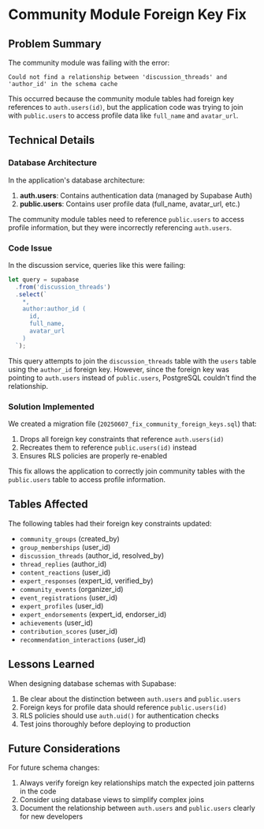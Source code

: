 # Community Module Foreign Key Fix

## Problem Summary

The community module was failing with the error:

```
Could not find a relationship between 'discussion_threads' and 'author_id' in the schema cache
```

This occurred because the community module tables had foreign key references to `auth.users(id)`, but the application code was trying to join with `public.users` to access profile data like `full_name` and `avatar_url`.

## Technical Details

### Database Architecture

In the application's database architecture:

1. **auth.users**: Contains authentication data (managed by Supabase Auth)
2. **public.users**: Contains user profile data (full_name, avatar_url, etc.)

The community module tables need to reference `public.users` to access profile information, but they were incorrectly referencing `auth.users`.

### Code Issue

In the discussion service, queries like this were failing:

```javascript
let query = supabase
  .from('discussion_threads')
  .select(`
    *,
    author:author_id (
      id,
      full_name,
      avatar_url
    )
  `);
```

This query attempts to join the `discussion_threads` table with the `users` table using the `author_id` foreign key. However, since the foreign key was pointing to `auth.users` instead of `public.users`, PostgreSQL couldn't find the relationship.

### Solution Implemented

We created a migration file (`20250607_fix_community_foreign_keys.sql`) that:

1. Drops all foreign key constraints that reference `auth.users(id)`
2. Recreates them to reference `public.users(id)` instead
3. Ensures RLS policies are properly re-enabled

This fix allows the application to correctly join community tables with the `public.users` table to access profile information.

## Tables Affected

The following tables had their foreign key constraints updated:

- `community_groups` (created_by)
- `group_memberships` (user_id)
- `discussion_threads` (author_id, resolved_by)
- `thread_replies` (author_id)
- `content_reactions` (user_id)
- `expert_responses` (expert_id, verified_by)
- `community_events` (organizer_id)
- `event_registrations` (user_id)
- `expert_profiles` (user_id)
- `expert_endorsements` (expert_id, endorser_id)
- `achievements` (user_id)
- `contribution_scores` (user_id)
- `recommendation_interactions` (user_id)

## Lessons Learned

When designing database schemas with Supabase:

1. Be clear about the distinction between `auth.users` and `public.users`
2. Foreign keys for profile data should reference `public.users(id)`
3. RLS policies should use `auth.uid()` for authentication checks
4. Test joins thoroughly before deploying to production

## Future Considerations

For future schema changes:

1. Always verify foreign key relationships match the expected join patterns in the code
2. Consider using database views to simplify complex joins
3. Document the relationship between `auth.users` and `public.users` clearly for new developers
